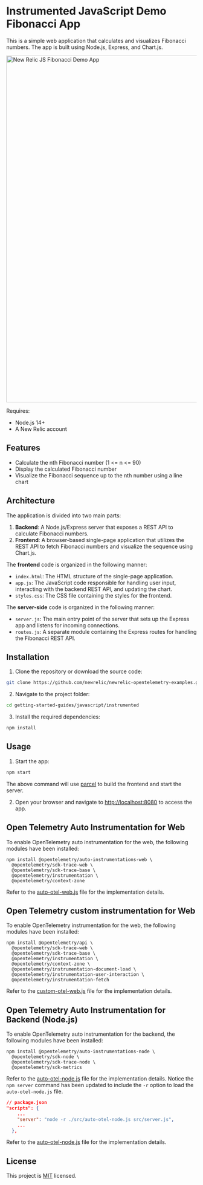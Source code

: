 # Instrumented JavaScript Demo Fibonacci App

This is a simple web application that calculates and visualizes Fibonacci numbers. The app is built using Node.js, Express, and Chart.js.

<img width="918" alt="New Relic JS Fibonacci Demo App" src="https://github.com/matewilk/palinka/assets/6328360/edebbafd-8f12-4161-b64b-b47f28b87ff8">

Requires:

* Node.js 14+
* A New Relic account

## Features

- Calculate the nth Fibonacci number (1 <= n <= 90)
- Display the calculated Fibonacci number
- Visualize the Fibonacci sequence up to the nth number using a line chart

## Architecture

The application is divided into two main parts:

1. **Backend**: A Node.js/Express server that exposes a REST API to calculate Fibonacci numbers.
2. **Frontend**: A browser-based single-page application that utilizes the REST API to fetch Fibonacci numbers and visualize the sequence using Chart.js.

The **frontend** code is organized in the following manner:

- `index.html`: The HTML structure of the single-page application.
- `app.js`: The JavaScript code responsible for handling user input, interacting with the backend REST API, and updating the chart.
- `styles.css`: The CSS file containing the styles for the frontend.

The **server-side** code is organized in the following manner:

- `server.js`: The main entry point of the server that sets up the Express app and listens for incoming connections.
- `routes.js`: A separate module containing the Express routes for handling the Fibonacci REST API.

## Installation

1. Clone the repository or download the source code:

```bash
git clone https://github.com/newrelic/newrelic-opentelemetry-examples.git
```

2. Navigate to the project folder:

```bash
cd getting-started-guides/javascript/instrumented
```

3. Install the required dependencies:

```bash
npm install
```

## Usage

1. Start the app:

```bash
npm start
```
The above command will use [parcel]([https://](https://parceljs.org/)) to build the frontend and start the server. 

2. Open your browser and navigate to [http://localhost:8080](http://localhost:8080) to access the app.

## Open Telemetry Auto Instrumentation for Web

To enable OpenTelemetry auto instrumentation for the web, the following modules have been installed:

```
npm install @opentelemetry/auto-instrumentations-web \
  @opentelemetry/sdk-trace-web \
  @opentelemetry/sdk-trace-base \
  @opentelemetry/instrumentation \
  @opentelemetry/context-zone
```

Refer to the [auto-otel-web.js](./src/public/auto-otel-web.js) file for the implementation details.

## Open Telemetry custom instrumentation for Web

To enable OpenTelemetry instrumentation for the web, the following modules have been installed:

```
npm install @opentelemetry/api \
  @opentelemetry/sdk-trace-web \
  @opentelemetry/sdk-trace-base \
  @opentelemetry/instrumentation \
  @opentelemetry/context-zone \
  @opentelemetry/instrumentation-document-load \
  @opentelemetry/instrumentation-user-interaction \
  @opentelemetry/instrumentation-fetch
```
Refer to the [custom-otel-web.js](./src/public/custom-otel-web.js) file for the implementation details.

## Open Telemetry Auto Instrumentation for Backend (Node.js)

To enable OpenTelemetry auto instrumentation for the backend, the following modules have been installed:

```
npm install @opentelemetry/auto-instrumentations-node \
  @opentelemetry/sdk-node \
  @opentelemetry/sdk-trace-node \
  @opentelemetry/sdk-metrics
```

Refer to the [auto-otel-node.js](./src/auto-otel-node.js) file for the implementation details.
Notice the `npm server` command has been updated to include the `-r` option to load the `auto-otel-node.js` file.

```json
// package.json
"scripts": {
    ...
    "server": "node -r ./src/auto-otel-node.js src/server.js",
    ...
  },
```


Refer to the [auto-otel-node.js](./src/auto-otel-node.js) file for the implementation details.

## License

This project is [MIT](https://opensource.org/licenses/MIT) licensed.
